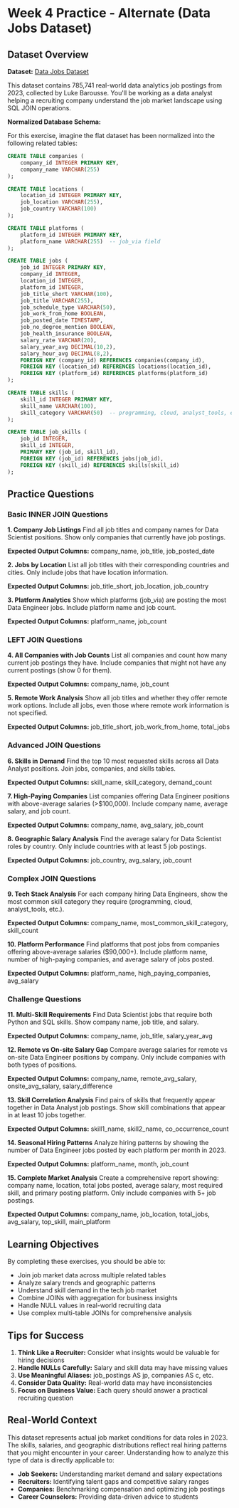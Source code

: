 # Week 4 Practice - Alternate (Data Jobs Dataset)

## Dataset Overview

**Dataset:** [Data Jobs Dataset](https://huggingface.co/datasets/lukebarousse/data_jobs)

This dataset contains 785,741 real-world data analytics job postings from 2023, collected by Luke Barousse. You'll be working as a data analyst helping a recruiting company understand the job market landscape using SQL JOIN operations.

**Normalized Database Schema:**

For this exercise, imagine the flat dataset has been normalized into the following related tables:

```sql
CREATE TABLE companies (
    company_id INTEGER PRIMARY KEY,
    company_name VARCHAR(255)
);

CREATE TABLE locations (
    location_id INTEGER PRIMARY KEY,
    job_location VARCHAR(255),
    job_country VARCHAR(100)
);

CREATE TABLE platforms (
    platform_id INTEGER PRIMARY KEY,
    platform_name VARCHAR(255)  -- job_via field
);

CREATE TABLE jobs (
    job_id INTEGER PRIMARY KEY,
    company_id INTEGER,
    location_id INTEGER,
    platform_id INTEGER,
    job_title_short VARCHAR(100),
    job_title VARCHAR(255),
    job_schedule_type VARCHAR(50),
    job_work_from_home BOOLEAN,
    job_posted_date TIMESTAMP,
    job_no_degree_mention BOOLEAN,
    job_health_insurance BOOLEAN,
    salary_rate VARCHAR(20),
    salary_year_avg DECIMAL(10,2),
    salary_hour_avg DECIMAL(8,2),
    FOREIGN KEY (company_id) REFERENCES companies(company_id),
    FOREIGN KEY (location_id) REFERENCES locations(location_id),
    FOREIGN KEY (platform_id) REFERENCES platforms(platform_id)
);

CREATE TABLE skills (
    skill_id INTEGER PRIMARY KEY,
    skill_name VARCHAR(100),
    skill_category VARCHAR(50)  -- programming, cloud, analyst_tools, etc.
);

CREATE TABLE job_skills (
    job_id INTEGER,
    skill_id INTEGER,
    PRIMARY KEY (job_id, skill_id),
    FOREIGN KEY (job_id) REFERENCES jobs(job_id),
    FOREIGN KEY (skill_id) REFERENCES skills(skill_id)
);
```

## Practice Questions

### Basic INNER JOIN Questions

**1. Company Job Listings**
Find all job titles and company names for Data Scientist positions. Show only companies that currently have job postings.

**Expected Output Columns:** company_name, job_title, job_posted_date

**2. Jobs by Location**
List all job titles with their corresponding countries and cities. Only include jobs that have location information.

**Expected Output Columns:** job_title_short, job_location, job_country

**3. Platform Analytics**
Show which platforms (job_via) are posting the most Data Engineer jobs. Include platform name and job count.

**Expected Output Columns:** platform_name, job_count

### LEFT JOIN Questions

**4. All Companies with Job Counts**
List all companies and count how many current job postings they have. Include companies that might not have any current postings (show 0 for them).

**Expected Output Columns:** company_name, job_count

**5. Remote Work Analysis**
Show all job titles and whether they offer remote work options. Include all jobs, even those where remote work information is not specified.

**Expected Output Columns:** job_title_short, job_work_from_home, total_jobs

### Advanced JOIN Questions

**6. Skills in Demand**
Find the top 10 most requested skills across all Data Analyst positions. Join jobs, companies, and skills tables.

**Expected Output Columns:** skill_name, skill_category, demand_count

**7. High-Paying Companies**
List companies offering Data Engineer positions with above-average salaries (>$100,000). Include company name, average salary, and job count.

**Expected Output Columns:** company_name, avg_salary, job_count

**8. Geographic Salary Analysis**
Find the average salary for Data Scientist roles by country. Only include countries with at least 5 job postings.

**Expected Output Columns:** job_country, avg_salary, job_count

### Complex JOIN Questions

**9. Tech Stack Analysis**
For each company hiring Data Engineers, show the most common skill category they require (programming, cloud, analyst_tools, etc.).

**Expected Output Columns:** company_name, most_common_skill_category, skill_count

**10. Platform Performance**
Find platforms that post jobs from companies offering above-average salaries ($90,000+). Include platform name, number of high-paying companies, and average salary of jobs posted.

**Expected Output Columns:** platform_name, high_paying_companies, avg_salary

### Challenge Questions

**11. Multi-Skill Requirements**
Find Data Scientist jobs that require both Python and SQL skills. Show company name, job title, and salary.

**Expected Output Columns:** company_name, job_title, salary_year_avg

**12. Remote vs On-site Salary Gap**
Compare average salaries for remote vs on-site Data Engineer positions by company. Only include companies with both types of positions.

**Expected Output Columns:** company_name, remote_avg_salary, onsite_avg_salary, salary_difference

**13. Skill Correlation Analysis**
Find pairs of skills that frequently appear together in Data Analyst job postings. Show skill combinations that appear in at least 10 jobs together.

**Expected Output Columns:** skill1_name, skill2_name, co_occurrence_count

**14. Seasonal Hiring Patterns**
Analyze hiring patterns by showing the number of Data Engineer jobs posted by each platform per month in 2023.

**Expected Output Columns:** platform_name, month, job_count

**15. Complete Market Analysis**
Create a comprehensive report showing: company name, location, total jobs posted, average salary, most required skill, and primary posting platform. Only include companies with 5+ job postings.

**Expected Output Columns:** company_name, job_location, total_jobs, avg_salary, top_skill, main_platform

## Learning Objectives

By completing these exercises, you should be able to:

- Join job market data across multiple related tables
- Analyze salary trends and geographic patterns
- Understand skill demand in the tech job market
- Combine JOINs with aggregation for business insights
- Handle NULL values in real-world recruiting data
- Use complex multi-table JOINs for comprehensive analysis

## Tips for Success

1. **Think Like a Recruiter:** Consider what insights would be valuable for hiring decisions
2. **Handle NULLs Carefully:** Salary and skill data may have missing values
3. **Use Meaningful Aliases:** job_postings AS jp, companies AS c, etc.
4. **Consider Data Quality:** Real-world data may have inconsistencies
5. **Focus on Business Value:** Each query should answer a practical recruiting question

## Real-World Context

This dataset represents actual job market conditions for data roles in 2023. The skills, salaries, and geographic distributions reflect real hiring patterns that you might encounter in your career. Understanding how to analyze this type of data is directly applicable to:

- **Job Seekers:** Understanding market demand and salary expectations
- **Recruiters:** Identifying talent gaps and competitive salary ranges  
- **Companies:** Benchmarking compensation and optimizing job postings
- **Career Counselors:** Providing data-driven advice to students 